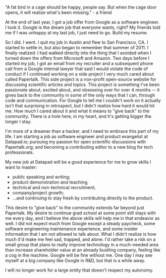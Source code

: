 "A fat bird in a cage should be happy, people say. But when the cage door opens, it will realize what's been missing." - a friend

At the end of last year, I got a job offer from Google as a software engineer. I took it. Google is the dream job that everyone wants, right? My friends told me if I was unhappy at my last job, I just need to go. Build my resume.

So I did. I went. I quit my job in Austin and flew to San Francisco, CA. I started to settle in, but also began to remember that summer of 2011. I finally realized: I had walked directly into the thing that I avoided when I turned down the offers from Microsoft and Amazon. Two days before I started my job, I got an email from my recruiter and a subsequent phone call from a Google internal lawyer that said I would violate the code of conduct if I continued working on a side project I very much cared about called Papertalk. This side project is a non-profit open-source website for discussing scientific articles and topics. This project is something I've been passionate about, excited about, and obsessing over for over 4 months -- it gives back to the community in some of the only ways that I can, through code and communication. For Google to tell me I couldn't work on it actually isn't that surprising in retrospect, but I didn't realize how hard it would hit me. How much I cared about it and what it means to "give back" to the community. There is a hole here, in my heart, and it's getting bigger the longer I stay.

I'm more of a dreamer than a hacker, and I need to embrace this part of my life. I am starting a job as software engineer and product evangelist at Datapad.io; pursuing my passion for open scientific discussions with Papertalk.org; and becoming a contributing editor to a new blog for tech professionals.

My new job at Datapad will be a good experience for me to grow skills I want to master:

* public speaking and writing;
* product demonstration and teaching;
* technical and non-technical recruitment;
* company/project growth;
* ...and continuing to stay fresh by contributing directly to the product.


This desire to "give back" to the community extends far beyond just Papertalk.
My desire to continue grad school at some point still stays with me every day,
and I believe the above skills will help me in that endeavor as well. I did not
expect much from Google except a steady paycheck, some software engineering
maintenance experience, and some insider information that I am not allowed to
talk about. What I didn't realize is how much it'd make me feel sad, trapped,
and alone. I'd rather take a risk on a small group that plans to really improve
technology in a much-needed area than increase shareholder value at an already
bustling company, feeling like a cog in the machine. Google will be fine
without me. One day I may see myself at a big company like Google in R&D, but
that is a while away.

I will no longer work for a large entity that doesn't respect my autonomy.
